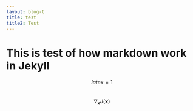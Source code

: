 ```yaml
---
layout: blog-t
title: test
title2: Test
---
```


# This is test of how markdown work in Jekyll

$$ latex=1 $$ <br>
$$ \nabla_\boldsymbol{x} J(\boldsymbol{x}) $$
